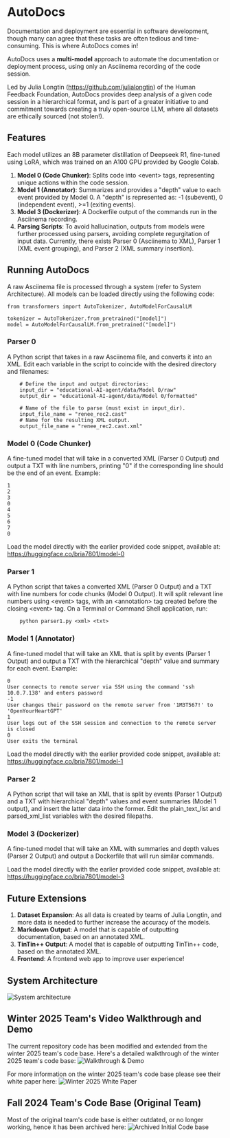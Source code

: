 # AutoDocs

Documentation and deployment are essential in software development, though many can agree that these tasks are often tedious and time-consuming. This is where AutoDocs comes in!

AutoDocs uses a **multi-model** approach to automate the documentation or deployment process, using only an Asciinema recording of the code session.

Led by Julia Longtin (https://github.com/julialongtin) of the Human Feedback Foundation, AutoDocs provides deep analysis of a given code session in a hierarchical format, and is part of a greater initiative to and commitment towards creating a truly open-source LLM, where all datasets are ethically sourced (not stolen!).

## Features
Each model utilizes an 8B parameter distillation of Deepseek R1, fine-tuned using LoRA, which was trained on an A100 GPU provided by Google Colab.
1. **Model 0 (Code Chunker)**: Splits code into \<event\> tags, representing unique actions within the code session.
2. **Model 1 (Annotator)**: Summarizes and provides a "depth" value to each event provided by Model 0. A "depth" is represented as: -1 (subevent), 0 (independent event), >=1 (exiting events).
3. **Model 3 (Dockerizer)**: A Dockerfile output of the commands run in the Asciinema recording.
4. **Parsing Scripts**: To avoid hallucination, outputs from models were further processed using parsers, avoiding complete regurgitation of input data. Currently, there exists Parser 0 (Asciinema to XML), Parser 1 (XML event grouping), and Parser 2 (XML summary insertion).

## Running AutoDocs
A raw Asciinema file is processed through a system (refer to System Architecture). All models can be loaded directly using the following code:
```
from transformers import AutoTokenizer, AutoModelForCausalLM

tokenizer = AutoTokenizer.from_pretrained("[model]")
model = AutoModelForCausalLM.from_pretrained("[model]")
```

### Parser 0
A Python script that takes in a raw Asciinema file, and converts it into an XML. Edit each variable in the script to coincide with the desired directory and filenames:
``` 
    # Define the input and output directories:
    input_dir = "educational-AI-agent/data/Model 0/raw"
    output_dir = "educational-AI-agent/data/Model 0/formatted"

    # Name of the file to parse (must exist in input_dir).
    input_file_name = "renee_rec2.cast"
    # Name for the resulting XML output.
    output_file_name = "renee_rec2.cast.xml"
```

### Model 0 (Code Chunker)
A fine-tuned model that will take in a converted XML (Parser 0 Output) and output a TXT with line numbers, printing "0" if the corresponding line should be the end of an event. Example:
```
1
2
3
0
4
5
6
7
0
```

Load the model directly with the earlier provided code snippet, available at: https://huggingface.co/bria7801/model-0

### Parser 1
A Python script that takes a converted XML (Parser 0 Output) and a TXT with line numbers for code chunks (Model 0 Output). It will split relevant line numbers using \<event\> tags, with an \<annotation\> tag created before the closing \<event\> tag. On a Terminal or Command Shell application, run:
```
    python parser1.py <xml> <txt>
```

### Model 1 (Annotator)
A fine-tuned model that will take an XML that is split by events (Parser 1 Output) and output a TXT with the hierarchical "depth" value and summary for each event. Example:
```
0
User connects to remote server via SSH using the command 'ssh 10.0.7.138' and enters password
-1
User changes their password on the remote server from '1M3T567!' to 'OpenYourHeartGPT'
1
User logs out of the SSH session and connection to the remote server is closed
0
User exits the terminal
```
Load the model directly with the earlier provided code snippet, available at: https://huggingface.co/bria7801/model-1

### Parser 2
A Python script that will take an XML that is split by events (Parser 1 Output) and a TXT with hierarchical "depth" values and event summaries (Model 1 output), and insert the latter data into the former. Edit the plain_text_list and parsed_xml_list variables with the desired filepaths.

### Model 3 (Dockerizer)
A fine-tuned model that will take an XML with summaries and depth values (Parser 2 Output) and output a Dockerfile that will run similar commands.

Load the model directly with the earlier provided code snippet, available at: https://huggingface.co/bria7801/model-3

## Future Extensions
1. **Dataset Expansion**: As all data is created by teams of Julia Longtin, and more data is needed to further increase the accuracy of the models.
2. **Markdown Output**: A model that is capable of outputting documentation, based on an annotated XML.
3. **TinTin++ Output**: A model that is capable of outputting TinTin++ code, based on the annotated XML.
4. **Frontend**: A frontend web app to improve user experience!

## System Architecture 
![System architecture](https://i.imgur.com/9iDfrbz.png)

## Winter 2025 Team's Video Walkthrough and Demo
The current repository code has been modified and extended from the winter 2025 team's code base. Here's a detailed walkthrough of the winter 2025 team's code base:
![Walkthrough & Demo](https://drive.google.com/drive/folders/1rBhexkE-hcf6kk0zd22KykmWv9gQR1ey)

For more information on the winter 2025 team's code base please see their white paper here:
![Winter 2025 White Paper](https://drive.google.com/file/d/1yEArHmh11X5T9MJitwWUVuvdY0RTH86H/view?usp=sharing)

## Fall 2024 Team's Code Base (Original Team)
Most of the original team's code base is either outdated, or no longer working, hence it has been archived here:
![Archived Initial Code base](https://drive.google.com/drive/folders/1oNZ9KkgEusbrLaNw74xrCJrKaWDrUcPk?usp=sharing)